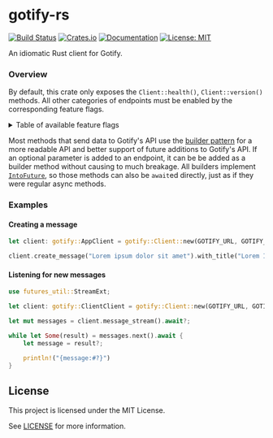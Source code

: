 # gotify-rs

[![Build Status](https://github.com/d-k-bo/gotify-rs/workflows/CI/badge.svg)](https://github.com/d-k-bo/gotify/actions?query=workflow%3ACI)
[![Crates.io](https://img.shields.io/crates/v/gotify)](https://lib.rs/crates/gotify)
[![Documentation](https://img.shields.io/docsrs/gotify)](https://docs.rs/gotify)
[![License: MIT](https://img.shields.io/crates/l/gotify)](LICENSE)

<!-- cargo-rdme start -->

An idiomatic Rust client for Gotify.

### Overview

By default, this crate only exposes the `Client::health()`,
`Client::version()` methods.
All other categories of endpoints must be enabled by the corresponding feature flags.

<details><summary>Table of available feature flags</summary>

| Feature flag | Enabled methods | Note |
| ------------ | --------------- | ---- |
| `app` | `Client::create_message()` | |
| `manage-applications` | `Client::get_applications()`, `Client::create_application()`, `Client::update_application()`, `Client::delete_application()`, `Client::delete_application_image()` | |
| `manage-clients` | `Client::get_clients()`, `Client::create_client()`, `Client::update_client()`, `Client::delete_client()` | |
| `manage-messages` | `Client::get_application_messages()`, `Client::delete_application_messages()`, `Client::get_messages()`, `Client::delete_messages()`, `Client::delete_message()` | doesn't include `Client::create_message()` and `Client::message_stream()` |
| `manage-plugins` | `Client::get_plugins()`, `Client::get_plugin_config()`, `Client::update_plugin_config()`, `Client::disable_plugin()`, `Client::get_plugin_display()`, `Client::enable_plugin()` | |
| `manage-users` | `Client::get_current_user()`, `Client::update_current_user()`, `Client::get_users()`, `Client::get_user()`, `Client::update_user()`, `Client::delete_user()` | |
| `websocket` | `Client::message_stream()` | enables additional dependencies (mainly [`tokio-tungstenite`](https://docs.rs/tokio-tungstenite)) |

</details>

Most methods that send data to Gotify's API use the
[builder pattern](https://rust-unofficial.github.io/patterns/patterns/creational/builder.html)
for a more readable API and better support of future additions to Gotify's API.
If an optional parameter is added to an endpoint, it can be be added
as a builder method without causing to much breakage.
All builders implement [`IntoFuture`](std::future::IntoFuture), so those
methods can also be `await`ed directly, just as if they were regular async methods.

### Examples

#### Creating a message

```rust
let client: gotify::AppClient = gotify::Client::new(GOTIFY_URL, GOTIFY_APP_TOKEN)?;

client.create_message("Lorem ipsum dolor sit amet").with_title("Lorem Ipsum").await?;
```

#### Listening for new messages

```rust
use futures_util::StreamExt;

let client: gotify::ClientClient = gotify::Client::new(GOTIFY_URL, GOTIFY_CLIENT_TOKEN)?;

let mut messages = client.message_stream().await?;

while let Some(result) = messages.next().await {
    let message = result?;

    println!("{message:#?}")
}
```

<!-- cargo-rdme end -->

## License

This project is licensed under the MIT License.

See [LICENSE](LICENSE) for more information.
